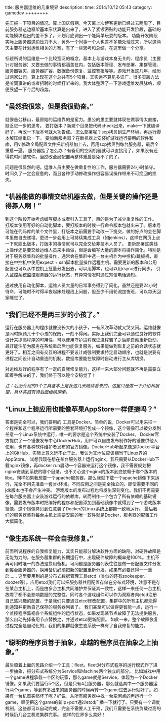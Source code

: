 title:  服务器运维的几重境界
description: 
time: 2014/10/12 05:43
category: gamedev
++++++++

先汇报一下项目的情况。算上国庆假期，今天离上次博客更新已经过去两周了，目前服务器这边框架基本形状算是出来了，进入了紧锣密鼓的功能开发阶段，基础的功能模块也出的差不多了，计划月底调出一个能简单玩耍的版本。
功能开发阶段实际上服务器这边压力不大，另外一个同事一个人也差不多能处理过来，所以这两天主要在计划运维相关的方案，有了一些思考和总结，在这里做一个分享。

标题所说的运维是一个比较宽泛的概念，基本上与游戏本身无关的、程序员（主要针对服务器）又要去做的事情都涵盖在内，包括版本管理、发布部署、集群管理、服务器容灾、服务器扩容、数据备份恢复、监控警报等等。游戏开发这几年，经历过两家公司，算上现在这个总共有5个项目，其实远不算见多识广，很多实践方法是听同事讲的或者招聘的时候打听来的。我大体整理了一下游戏运维发展脉络，顺便展望一下今后的趋势。

“虽然我很笨，但是我很勤奋。”
---------
就像愚公移山，最原始的运维靠的是蛮力。愚公的愚主要就体现在做事情太直接，缺乏进一步的思考。
要打版本？新建个目录把代码check出来，make一下就编译好了，再改一下版本号就大功告成。
怎么部署呢？scp拷贝到生产环境，再运行脚本解压缩重启一下。
要加新服务器？在新机器上安装好游戏运行要用的软件和库，用vi修改全局配置文件把新机器加上去，再用scp拷贝到每台服务器，最后全重启一遍。
服务器挂了怎么办？有备用的空闲机器就可以直接用了，如果没有还得花时间装软件。当然改全局配置再整体重启是免不了的了。

问题是很显然的吧。运维人员主要在做重复性的工作，服务器需要24小时值守。时间久了一定会疲惫的，而且各种手动修改操作很容易误操作带来不可挽回的损失。

“机器能做的事情交给机器去做，但是关键的操作还是得靠人啊！”
-----------
到这个阶段开始考虑编写脚本或者引入工具了，目的是为了减少重复性的工作。
打版本使用写好的自动化脚本，要打版本的时候一行命令版本包就出来了。版本号可能在代码库的某个文件里，打版本之前需要手动改一下提交，做的好点的会在脚本里做自去递增。更进一步会用上可持续集成工具（如jenkins），这样在网页上点一下就能出版本，打版本的事情就可以完全交给非技术人员了。
更新部署这类线上操作还是要交给运维人员来手动做，但是会编写大量的脚本将操作简化。特别是对于服务器集群的批量操作，通常会在集群中选一台主机作为中控机/跳板机，直接在中控机中使用expect + ssh脚本批量操作远程主机。需要更新的版本和公用配置也可以从中控机上批量分发出去，可以用脚本，也可以用rsync进行同步。
引入监控系统监控服务器的运行状态，有异常情况时通过短信电话通知。

通过使用自动化脚本，运维人员大量的日常事务得到了简化。虽然还是要24小时待命，可能时不时得半夜起床处理线上问题，但至少不用轮流加夜班，可以每天回家睡觉了。

“我们已经不是两三岁的小孩了。”
----------
运行在服务器上的程序就像没长大的小孩子，一有风吹草动就又哭又闹。运维就像是同时照顾几十个小孩的保姆，一刻不得闲。实际上我们完全可以通过良好的软件设计来提高程序的可用性。可以使用守护进程保证进程宕了之后能自动重新启动，最好能注册为服务在系统重启后也能恢复服务，如果能做到恢复之前的会话状态就更好了。相互之间有交互的进程不要设计成强制要求特定启动顺序，也就是说要有进程之间设计自动重连的机制。数据库要能在故障时自动进行主从库切换。

对运维友好的程序有了一定的自我修复能力，这样一来大部分问题就不再是需要立即着手解决的了，我们终于可以睡个安稳觉了！

*注：后面介绍的3个工具基本上是我这几天陆续看来的，这里只是做一下介绍和展望，具体实践有待后面继续探索。*

“Linux上装应用也能像苹果AppStore一样便捷吗？”
-----------
答案是完全可以，我们要用的 工具是Docker。简单的说，Docker可以用来把一个程序和这个程序运行所需要的整套环境打包成一个镜像，这个镜像可以被分发到任意一个Linux系统中运行，唯一的要求是这个系统中安装了Docker。
Docker官方提供了一个镜像发布中心DockerHub，用户可以自由发布制作好的镜像供他人使用，也有各种软件维护者发布的官方镜像。DockerHub听起来像是Docker平台上的GitHub，实际上意义远不止于此，我认为其地位应该相当于Linux界的AppStore。
试想我现在想在某台服务器上运行nginx，我只需要从DockerHub下载nginx镜像，再docker run启动一个容器来运行这个镜像，我不需要规划把nginx安装到系统的哪个目录，也不关心这个nginx的版本到底依赖于哪个版本的libc。同样如果我想要一个apache服务器，那么我就下载一个apache镜像下来运行，完全不用先准备一套jdk环境。不同应用之间是完全独立的，即使需要不同的jdk版本也不会产生冲突。
游戏版本的发布过程也将发生深刻变化。我们不再需要在每台服务器上安装游戏运行的依赖库，转而制作一个包含了所有依赖的基础镜像。需要发布版本时把编好的程序和配置添加到基础镜像中就得到了一个游戏版本镜像，这个镜像拷贝到任意装了Docker的Linux系统上都能一致地运行。
最后我们的服务器集群每台主机上需要安装的唯一软件就是Docker，服务器的配置工作大幅简化。

“像生态系统一样会自我修复。”
-----------
前面所说程序的自我修复能力，其实只能部分解决软件方面的缺陷，对硬件故障是无能为力的。在服务器集群的长期运行中，出现硬件故障的概率是100%。主机不再可用时唯一的办法是换用备机，可问题是服务器列表往往是做一份配置文件分发到每台服务器的，换用备机必须把新的配置重新分发，如果有必要还得一一重启……
这里要用到的是分布式数据管理工具etcd（类似的还有zookeeper、doozer等）。应用etcd我们可以把服务器共用配置存储在分布式环境，注意不是存在某台主机上，而是由多台主机共同维护并保证其一致性，这样一来任何一台主机故障了都不会影响数据的完整性。同时各个游戏组件可以作为观察者向etcd注册自己感兴趣的配置，于是我们只要通过etcd修改配置，集群中的所有主机都能得到通知并更新自己保存的服务器列表了。
我们甚至可以做得更智能一点，运行一个监控程序监视各个系统组件的运行状态，如果发现某节点故障了无法提供服务，那么自动先择备用节点替换之，并通过etcd更新配置。
如此一来，整个故障恢复过程完全是自动化的，我们的集群就像生态系统一样有了自我修复的能力。


“聪明的程序员善于抽象，卓越的程序员在抽象之上抽象。”
----------
最后顺着上面的思路介绍一个工具：fleet。fleet对分布式程序的运行模式作了进一步抽象，把分布式系统分为Service和Machine两个独立的部分。
比如游戏中用一个game进程承载一个区的玩家，那么game就是Service，体现为一个Docker镜像。如果我们要运行5个区，但是只有4台服务器，那么就选其中一个服务器运行两个game，等到有多出来的服务器的时候再转一个game过去运行就好了。如果有一台机器突然坏了呢？好说，从所有服务器中找一台空闲点的再运行一个game，顺便把这个game的新ip+port通过etcd广播一下就行了。只要有一个调度机制，这些都可以自动完成，完全不需要人工干预，我们只需要在系统负载过高的时候扔几台主机进集群完事。
这样的世界多么美好！